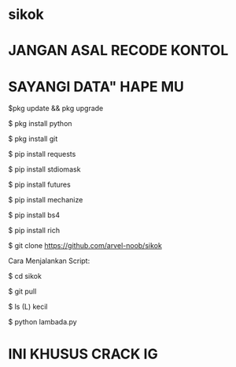# sikok
# JANGAN ASAL RECODE KONTOL
# SAYANGI DATA" HAPE MU
 $pkg update && pkg upgrade

 $ pkg install python 

 $ pkg install git

 $ pip install requests

 $ pip install stdiomask

 $ pip install futures

 $ pip install mechanize

 $ pip install bs4

 $ pip install rich

 $ git clone https://github.com/arvel-noob/sikok

Cara Menjalankan Script:

   $ cd sikok

   $ git pull

   $ ls (L) kecil

   $ python lambada.py

# INI KHUSUS CRACK IG
